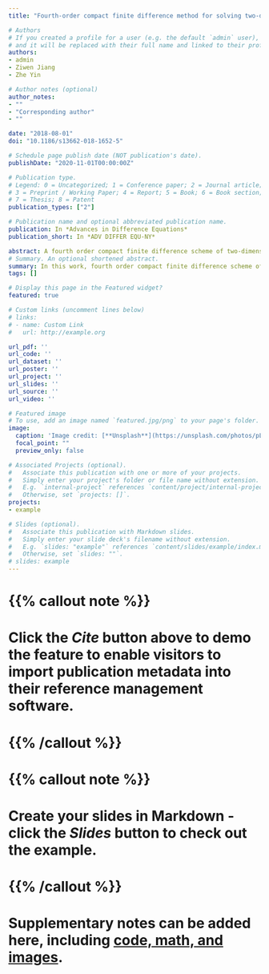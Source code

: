 ```yaml
---
title: "Fourth-order compact finite difference method for solving two-dimensional convection–diffusion equation"

# Authors
# If you created a profile for a user (e.g. the default `admin` user), write the username (folder name) here 
# and it will be replaced with their full name and linked to their profile.
authors:
- admin
- Ziwen Jiang
- Zhe Yin

# Author notes (optional)
author_notes:
- ""
- "Corresponding author"
- ""

date: "2018-08-01"
doi: "10.1186/s13662-018-1652-5"

# Schedule page publish date (NOT publication's date).
publishDate: "2020-11-01T00:00:00Z"

# Publication type.
# Legend: 0 = Uncategorized; 1 = Conference paper; 2 = Journal article;
# 3 = Preprint / Working Paper; 4 = Report; 5 = Book; 6 = Book section;
# 7 = Thesis; 8 = Patent
publication_types: ["2"]

# Publication name and optional abbreviated publication name.
publication: In *Advances in Difference Equations*
publication_short: In *ADV DIFFER EQU-NY*

abstract: A fourth order compact finite difference scheme of two-dimensional convection diffusion equation is proposed to solving groundwater pollution problems. A suitable scheme is constructed to simulate the law of movement of pollutants in the medium, which is spatially fourth-order accurate and temporally second-order accurate. The matrix form and solving methods for the linear system of equations are discussed. The theoretical analysis of unconditionally stable character of the scheme is verified by the Fourier amplification factor method. Numerical experiments are given to demonstrate efficiency and accuracy of the scheme proposed, and shows excellent agreement with the exact solution.
# Summary. An optional shortened abstract.
summary: In this work, fourth order compact finite difference scheme of two-dimensional convection diffusion equation to solve groundwater pollution problems
tags: []

# Display this page in the Featured widget?
featured: true

# Custom links (uncomment lines below)
# links:
# - name: Custom Link
#   url: http://example.org

url_pdf: ''
url_code: ''
url_dataset: ''
url_poster: ''
url_project: ''
url_slides: ''
url_source: ''
url_video: ''

# Featured image
# To use, add an image named `featured.jpg/png` to your page's folder. 
image:
  caption: 'Image credit: [**Unsplash**](https://unsplash.com/photos/pLCdAaMFLTE)'
  focal_point: ""
  preview_only: false

# Associated Projects (optional).
#   Associate this publication with one or more of your projects.
#   Simply enter your project's folder or file name without extension.
#   E.g. `internal-project` references `content/project/internal-project/index.md`.
#   Otherwise, set `projects: []`.
projects:
- example

# Slides (optional).
#   Associate this publication with Markdown slides.
#   Simply enter your slide deck's filename without extension.
#   E.g. `slides: "example"` references `content/slides/example/index.md`.
#   Otherwise, set `slides: ""`.
# slides: example
---
```


# {{% callout note %}}
# Click the *Cite* button above to demo the feature to enable visitors to import publication metadata into their reference management software.
# {{% /callout %}}

# {{% callout note %}}
# Create your slides in Markdown - click the *Slides* button to check out the example.
# {{% /callout %}}

# Supplementary notes can be added here, including [code, math, and images](https://wowchemy.com/docs/writing-markdown-latex/).
